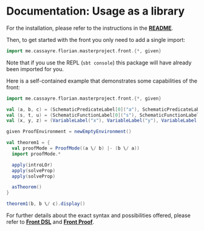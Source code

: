 Documentation: Usage as a library
===

For the installation, please refer to the instructions in the **[README](../../README.md)**.

Then, to get started with the front you only need to add a single import:

```Scala
import me.cassayre.florian.masterproject.front.{*, given}
```

Note that if you use the REPL (`sbt console`) this package will have already been
imported for you.

Here is a self-contained example that demonstrates some capabilities of the front:

```Scala
import me.cassayre.florian.masterproject.front.{*, given}

val (a, b, c) = (SchematicPredicateLabel[0]("a"), SchematicPredicateLabel[0]("b"), SchematicPredicateLabel[0]("c"))
val (s, t, u) = (SchematicFunctionLabel[0]("s"), SchematicFunctionLabel[0]("t"), SchematicFunctionLabel[0]("u"))
val (x, y, z) = (VariableLabel("x"), VariableLabel("y"), VariableLabel("z"))

given ProofEnvironment = newEmptyEnvironment()

val theorem1 = {
  val proofMode = ProofMode((a \/ b) |- (b \/ a))
  import proofMode.*

  apply(introLOr)
  apply(solveProp)
  apply(solveProp)

  asTheorem()
}

theorem1(b, b \/ c).display()
```

For further details about the exact syntax and possibilities offered, please refer to **[Front DSL](front-dsl.md)**
and **[Front Proof](front-proof.md)**.
